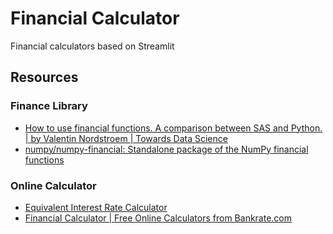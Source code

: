 # Financial Calculator

Financial calculators based on Streamlit

## Resources

### Finance Library

- [How to use financial functions. A comparison between SAS and Python. | by Valentin Nordstroem | Towards Data Science](https://towardsdatascience.com/how-to-use-financial-functions-29a578efd9fe)
- [numpy/numpy-financial: Standalone package of the NumPy financial functions](https://github.com/numpy/numpy-financial)

### Online Calculator

- [Equivalent Interest Rate Calculator](https://www.calculatorsoup.com/calculators/financial/equivalent-interest-rate-calculator.php)
- [Financial Calculator | Free Online Calculators from Bankrate.com](https://www.bankrate.com/calculators/)
